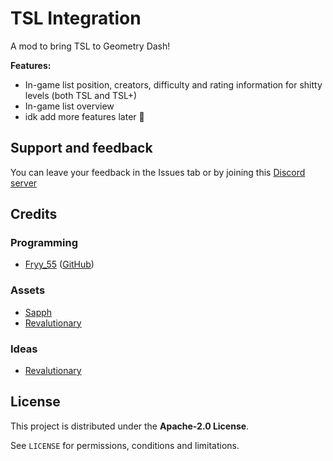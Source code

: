 # TSL Integration

A mod to bring TSL to Geometry Dash!

**Features:**
- In-game list position, creators, difficulty and rating information for shitty levels (both TSL and TSL+)
- In-game list overview
- idk add more features later :pray:

## Support and feedback
You can leave your feedback in the Issues tab or by joining this [Discord server](https://discord.com/invite/4vqtjfdhTk)

## Credits
### Programming
- [Fryy_55](user:13369735) ([GitHub](https://github.com/Fryy55))
### Assets
- [Sapph](user:13581707)
- [Revalutionary](user:21942210)
### Ideas
- [Revalutionary](user:21942210)

## License
This project is distributed under the **Apache-2.0 License**.

See `LICENSE` for permissions, conditions and limitations.